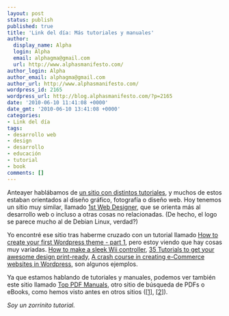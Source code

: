 ```yaml
---
layout: post
status: publish
published: true
title: 'Link del día: Más tutoriales y manuales'
author:
  display_name: Alpha
  login: Alpha
  email: alphagma@gmail.com
  url: http://www.alphasmanifesto.com/
author_login: Alpha
author_email: alphagma@gmail.com
author_url: http://www.alphasmanifesto.com/
wordpress_id: 2165
wordpress_url: http://blog.alphasmanifesto.com/?p=2165
date: '2010-06-10 11:41:08 +0000'
date_gmt: '2010-06-10 13:41:08 +0000'
categories:
- Link del día
tags:
- desarrollo web
- design
- desarrollo
- educación
- tutorial
- book
comments: []
---
```


Anteayer hablábamos de <a href="https://blog.alphasmanifesto.com/2010/06/08/link-del-dia-un-poco-de-teoria-del-color/">un sitio con distintos tutoriales</a>, y muchos de estos estaban orientados al diseño gráfico, fotografía o diseño web. Hoy tenemos un sitio muy similar, llamado <a href="http://www.1stwebdesigner.com/">1st Web Designer</a>, que se orienta más al desarrollo web o incluso a otras cosas no relacionadas. (De hecho, el logo se parece mucho al de Debian Linux, verdad?)

Yo encontré ese sitio tras haberme cruzado con un tutorial llamado <a href="http://www.1stwebdesigner.com/tutorials/how-to-create-your-first-wordpress-theme-part-1/">How to create your first Wordpress theme - part 1</a>, pero estoy viendo que hay cosas muy variadas. <a href="http://www.1stwebdesigner.com/tutorials/how-to-create-a-sleek-wii-controller/">How to make a sleek Wii controller</a>, <a href="http://www.1stwebdesigner.com/tutorials/tutorials-design-print-ready/">35 Tutorials to get your awesome design print-ready</a>, <a href="http://www.1stwebdesigner.com/tutorials/create-e-commerce-websites-wordpress/">A crash course in creating e-Commerce websites in Wordpress</a>, son algunos ejemplos.

Ya que estamos hablando de tutoriales y manuales, podemos ver también este sitio llamado <a href="http://top-pdf-manuals.com/">Top PDF Manuals</a>, otro sitio de búsqueda de PDFs o eBooks, como hemos visto antes en otros sitios (<a href="https://blog.alphasmanifesto.com/2010/04/22/link-del-dia-revolucion-de-texto/">[1]</a>, <a href="https://blog.alphasmanifesto.com/2009/08/24/link-del-dia-pdf-books/">[2]</a>).

_Soy un zorrinito tutorial._
